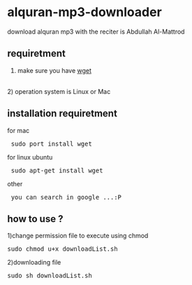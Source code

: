 alquran-mp3-downloader
======================

download alquran mp3 with the reciter is Abdullah Al-Mattrod

requiretment
------------
1) make sure you have [wget](http://www.gnu.org/software/wget/) 
<br>
2) operation system is Linux or Mac

installation requiretment
-------------------------
for mac
<pre> sudo port install wget </pre>
for linux ubuntu
<pre> sudo apt-get install wget</pre>
other
<pre> you can search in google ...:P </pre>


how to use ?
------------
1)change permission file to execute using chmod
<pre>
sudo chmod u+x downloadList.sh 
</pre>
2)downloading file
<pre>sudo sh downloadList.sh </pre>
